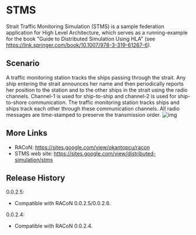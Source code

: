# STMS
Strait Traffic Monitoring Simulation (STMS) is a sample federation application for High Level Architecture, which serves as a running-example for the book "Guide to Distributed Simulation Using HLA" (see https://link.springer.com/book/10.1007/978-3-319-61267-6).

## Scenario
A traffic monitoring station tracks the ships passing through the strait. Any ship entering the strait announces her name and then periodically reports her position to the station and to the other ships in the strait using the radio channels. Channel-1 is used for ship-to-ship and channel-2 is used for ship-to-shore communication. The traffic monitoring station tracks ships and ships track each other through these communication channels. All radio messages are time-stamped to preserve the transmission order.
![img](https://lh6.googleusercontent.com/8XixSp7yqkbOjH6GcWtQ1MiZEi2LoBfDQgAN4r-zOD7LQgPCN5xDO7UVm2l4o7PwSkNucaAoQgfqyuENiOxBXFT1XRPFr9nMPLjwTtA848jr2XWq=w1280)

## More Links
* RACoN: https://sites.google.com/view/okantopcu/racon
* STMS web site:  https://sites.google.com/view/distributed-simulation/stms

## Release History
0.0.2.5:
* Compatible with RACoN 0.0.2.5/0.0.2.6.

0.0.2.4:
* Compatible with RACoN 0.0.2.4.